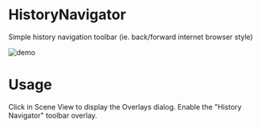 # HistoryNavigator
Simple history navigation toolbar (ie. back/forward internet browser style)

![demo](https://i.imgur.com/IQXVli2.gif)

# Usage
Click in Scene View to display the Overlays dialog. Enable the "History Navigator" toolbar overlay.

